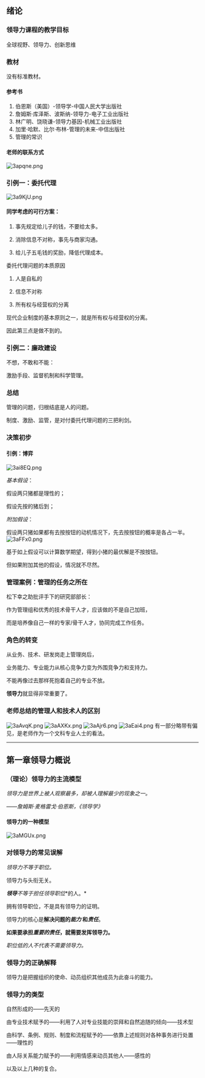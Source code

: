 ## 绪论
### 领导力课程的教学目标
全球视野、领导力、创新思维

### 教材
没有标准教材。
#### 参考书
1. 伯恩斯（美国）-领导学-中国人民大学出版社
2. 詹姆斯·库泽斯、波斯纳-领导力-电子工业出版社
3. 林广明、饶晓谦-领导力基因-机械工业出版社
4. 加里·哈默、比尔·布林-管理的未来-中信出版社
5. 管理的常识
#### 老师的联系方式
![3apqne.png](https://s2.ax1x.com/2020/02/26/3apqne.png)

### 引例一：委托代理
![3a9KjU.png](https://s2.ax1x.com/2020/02/26/3a9KjU.png)

#### 同学考虑的可行方案：
1. 事先规定给儿子的钱，不要给太多。

2. 消除信息不对称，事先与商家沟通。

3. 给儿子五毛钱的奖励，降低代理成本。

委托代理问题的本质原因

1. 人是自私的

2. 信息不对称

3. 所有权与经营权的分离

现代企业制度的基本原则之一，就是所有权与经营权的分离。

因此第三点是做不到的。

### 引例二：廉政建设
不想，不敢和不能：

激励手段、监督机制和科学管理。

### 总结
管理的问题，归根结底是人的问题。

制度、激励、监管，是对付委托代理问题的三把利剑。

### 决策初步
#### 引例：博弈
![3ai8EQ.png](https://s2.ax1x.com/2020/02/26/3ai8EQ.png)

*基本假设*：

假设两只猪都是理性的；

假设先按的猪后到；

*附加假设*：

假设两只猪如果都有去按按钮的动机情况下，先去按按钮的概率是各占一半。
![3aFFx0.png](https://s2.ax1x.com/2020/02/26/3aFFx0.png)

基于如上假设可以计算数学期望，得到小猪的最优解是不按按钮。

但如果附加其他的假设，情况就不尽然。

### 管理案例：管理的任务之所在
松下幸之助批评手下的研究部部长：

作为管理组和优秀的技术骨干人才，应该做的不是自己加班，

而是培养像自己一样的专家/骨干人才，协同完成工作任务。

### 角色的转变
从业务、技术、研发岗走上管理岗后，

业务能力、专业能力从核心竞争力变为外围竞争力和支持力。

不能再像过去那样死抱着自己的专业不放。

**领导力**就显得非常重要了。
### 老师总结的管理人和技术人的区别
![3aAvqK.png](https://s2.ax1x.com/2020/02/26/3aAvqK.png)
![3aAXKx.png](https://s2.ax1x.com/2020/02/26/3aAXKx.png)
![3aAjr6.png](https://s2.ax1x.com/2020/02/26/3aAjr6.png)
![3aEai4.png](https://s2.ax1x.com/2020/02/26/3aEai4.png)
有一部分略带有偏见，是老师作为一个文科专业人士的看法。
___________________________________
## 第一章领导力概说
### （理论）领导力的主流模型
*领导力是世界上被人观察最多，却被人理解最少的现象之一。*

*——詹姆斯·麦格雷戈·伯恩斯，《领导学》*

#### 领导力的一种模型
![3aMGUx.png](https://s2.ax1x.com/2020/02/26/3aMGUx.png)
### 对领导力的常见误解
*领导力不等于职位。*

领导力与头衔无关。

***领导**不等于**担任领导职位**的人。*

拥有领导职位，不是具有领导力的证明。

领导力的核心是**解决问题的*能力* 和*责任***。

**如果要承担*重要的责任*，就需要发挥领导力。**

*职位低的人不代表不需要领导力。*

### 领导力的正确解释
领导力是把握组织的使命、动员组织其他成员为此奋斗的能力。

### 领导力的类型
自然形成的——先天的

由专业技术赋予的——利用了人对专业技能的崇拜和自然追随的倾向——技术型

由科学、条例、规则、制度和流程赋予的——依靠上述规则对各种事务进行处置——理性的

由人际关系能力赋予的——利用情感来动员其他人——感性的

以及以上几种的复合。

### 
